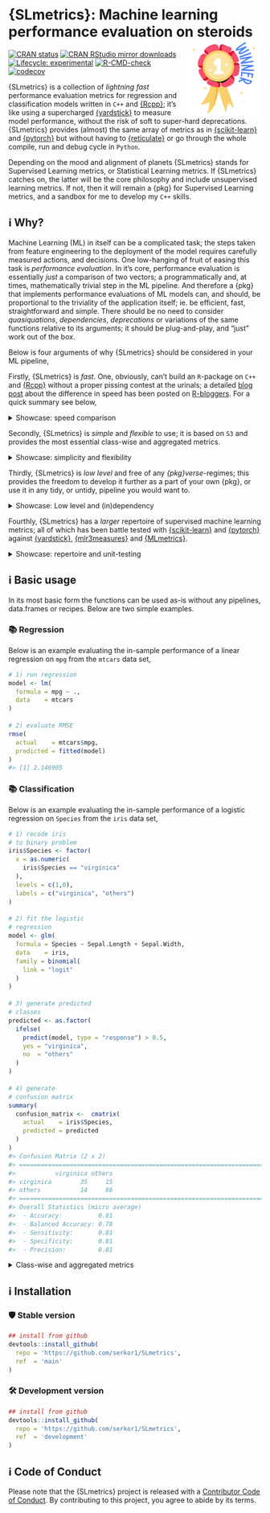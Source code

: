 
<!-- README.md is generated from README.Rmd. Please edit that file -->

# {SLmetrics}: Machine learning performance evaluation on steroids <img src="man/figures/logo.png" align="right" height="150" alt="" />

<!-- badges: start -->

[![CRAN
status](https://www.r-pkg.org/badges/version/SLmetrics)](https://CRAN.R-project.org/package=SLmetrics)
[![CRAN RStudio mirror
downloads](https://cranlogs.r-pkg.org/badges/last-month/SLmetrics?color=blue)](https://r-pkg.org/pkg/SLmetrics)
[![Lifecycle:
experimental](https://img.shields.io/badge/lifecycle-experimental-orange.svg)](https://lifecycle.r-lib.org/articles/stages.html#experimental)
[![R-CMD-check](https://github.com/serkor1/SLmetrics/actions/workflows/R-CMD-check.yaml/badge.svg)](https://github.com/serkor1/SLmetrics/actions/workflows/R-CMD-check.yaml)
[![codecov](https://codecov.io/gh/serkor1/SLmetrics/branch/development/graph/badge.svg?token=X2osJDSRlN)](https://codecov.io/gh/serkor1/SLmetrics)
<!-- badges: end -->

{SLmetrics} is a collection of *lightning fast* performance evaluation
metrics for regression and classification models written in `C++` and
[{Rcpp}](https://github.com/RcppCore/Rcpp); it’s like using a
supercharged [{yardstick}](https://github.com/tidymodels/yardstick) to
measure model performance, without the risk of soft to super-hard
deprecations. {SLmetrics} provides (almost) the same array of metrics as
in [{scikit-learn}](https://github.com/scikit-learn/scikit-learn) and
[{pytorch}](https://github.com/pytorch/pytorch) but without having to
[{reticulate}](https://github.com/rstudio/reticulate) or go through the
whole compile, run and debug cycle in `Python`.

Depending on the mood and alignment of planets {SLmetrics} stands for
Supervised Learning metrics, or Statistical Learning metrics. If
{SLmetrics} catches on, the latter will be the core philosophy and
include unsupervised learning metrics. If not, then it will remain a
{pkg} for Supervised Learning metrics, and a sandbox for me to develop
my `C++` skills.

## :information_source: Why?

Machine Learning (ML) in itself can be a complicated task; the steps
taken from feature engineering to the deployment of the model requires
carefully measured actions, and decisions. One low-hanging of fruit of
easing this task is *performance evaluation*. In it’s core, performance
evaluation is essentially *just* a comparison of two vectors; a
programmatically and, at times, mathematically trivial step in the ML
pipeline. And therefore a {pkg} that implements performance evaluations
of ML models can, and should, be proportional to the triviality of the
application itself; ie. be efficient, fast, straightforward and simple.
There should be no need to consider *quasiquations*, *dependencies*,
*deprecations* or variations of the same functions relative to its
arguments; it should be plug-and-play, and “just” work out of the box.

Below is four arguments of why {SLmetrics} should be considered in your
ML pipeline,

Firstly, {SLmetrics} is *fast*. One, obviously, can’t build an
`R`-package on `C++` and [{Rcpp}](https://github.com/RcppCore/Rcpp)
without a proper pissing contest at the urinals; a detailed [blog
post](https://www.r-bloggers.com/) about the difference in speed has
been posted on [R-bloggers](https://www.r-bloggers.com/). For a quick
summary see below,

<details>
<summary>
Showcase: speed comparison
</summary>

Below is two simple cases that any {pkg} should be able to handle
gracefully; computing a confusion matrix and computing the root mean
squared error. The source code of the performance test can be found
[here](https://github.com/serkor1/SLmetrics/blob/main/data-raw/performance.R).

## Execution time: Computing a 2 x 2 Confusion Matrix

<img src="man/figures/README-classification_performance_obs-1.png" width="100%" />

## Execution time: Computing the Root Mean Squared Error (RMSE)

<img src="man/figures/README-regression_performance_rmse-1.png" width="100%" />

In both cases the execution time is diverging in favor of {SLmetrics};
we promised speed and efficiency - and that is what you get.

> In all fairness, {yardstick} is more defensive in its implementation
> of some of its functions. However, the difference in the average
> runtime can’t be entirely attributed to this element.

</details>

Secondly, {SLmetrics} is *simple* and *flexible* to use; it is based on
`S3` and provides the most essential class-wise and aggregated metrics.

<details>
<summary>
Showcase: simplicity and flexibility
</summary>

Consider the classification problem below,

``` r
# 1) actual classes
actual <- factor(
  x = sample(x = 1:3, size = 100, replace = TRUE,prob = c(0.25,0.5,0.5)),
  levels = c(1:3),
  labels = letters[1:3]
)

# 2) predicted classes
predicted <- factor(
  x = sample(x = 1:3, size = 100, replace = TRUE,prob = c(0.5,0.25,0.25)),
  levels = c(1:3),
  labels = letters[1:3]
)
```

The `recall`, `precision` and `specificity` can be calculated as
follows,

``` r
# 1) recall
recall(actual, predicted)
#>         a         b         c 
#> 0.5909091 0.3157895 0.2250000

# 2) precision
precision(actual, predicted)
#>         a         b         c 
#> 0.2500000 0.4800000 0.3913043

# 3) specificity
specificity(actual, predicted)
#>         a         b         c 
#> 0.5000000 0.7903226 0.7666667
```

Each function returns the class-wise metric; there is no need to specify
the “positive” class - it just returns everything as defined by the
`factor()`-function. The overall `recall`, for example, can be computed
with a single `<[logical]>`-argument,

``` r
# 1) micro-averaged
# recall
recall(actual, predicted, micro = TRUE)
#> [1] 0.34

# 2) macro-averaged
# recall
recall(actual, predicted, micro = FALSE)
#> [1] 0.3772329
```

However, it is not efficient to loop through the entire range of the
`actual`- and `predicted`-vector to calculate three metrics; we could
just pass the functions a confusion matrix, and base the calculations
off of that as below,

``` r
# 0) confusion matrix
confusion_matrix <- cmatrix(
  actual,
  predicted
)

# 1) recall
recall(confusion_matrix)
#>         a         b         c 
#> 0.5909091 0.3157895 0.2250000

# 2) precision
precision(confusion_matrix)
#>         a         b         c 
#> 0.2500000 0.4800000 0.3913043

# 3) specificity
specificity(confusion_matrix)
#>         a         b         c 
#> 0.5000000 0.7903226 0.7666667
```

It is the same call and metric with slightly different arguments; this
is the power and simplicity of `S3`.

</details>

Thirdly, {SLmetrics} is *low level* and free of any
*{pkg}verse*-regimes; this provides the freedom to develop it further as
a part of your own {pkg}, or use it in any tidy, or untidy, pipeline you
would want to.

<details>
<summary>
Showcase: Low level and (in)dependency
</summary>

Currently {SLmetrics} depends on three {pkgs};
[{Rcpp}](https://github.com/RcppCore/Rcpp),
[{RcppEigen}](https://github.com/RcppCore/RcppEigen) and
[{lattice}](https://github.com/deepayan/lattice). Three incredibly
stable, flexible and efficient R packages. There is basically zero risk
of downstream breaking changes, {pkg} bloating and/or compatibility
issues.

The source code of {SLmetrics} are primarily made up of unrolled loops
and matrix algebra using
[{RcppEigen}](https://github.com/RcppCore/RcppEigen). There is, at most,
one conversion between `R` and `C++` compatible objects without
redundant type-checks, or various mapping functions; this makes
{SLmetrics} lightweight and ideal for high-speed computing.

</details>

Fourthly, {SLmetrics} has a *larger* repertoire of supervised machine
learning metrics; all of which has been battle tested with
[{scikit-learn}](https://github.com/scikit-learn/scikit-learn) and
[{pytorch}](https://github.com/pytorch/pytorch) against
[{yardstick}](https://github.com/tidymodels/yardstick),
[{mlr3measures}](https://github.com/mlr-org/mlr3measures) and
[{MLmetrics}](https://github.com/yanyachen/MLmetrics).

<details>
<summary>
Showcase: repertoire and unit-testing
</summary>

{SLmetrics} is build as the `R`-version of
[{scikit-learn}](https://github.com/scikit-learn/scikit-learn) but with
a larger focus on versatility, speed and the simplicity of `R`. All the
functions implemented in {SLmetrics} are tested using
[{scikit-learn}](https://github.com/scikit-learn/scikit-learn) and
[{pytorch}](https://github.com/pytorch/pytorch) as reference values.

</details>

## :information_source: Basic usage

In its most basic form the functions can be used as-is without any
pipelines, data.frames or recipes. Below are two simple examples.

### :books: Regression

Below is an example evaluating the in-sample performance of a linear
regression on `mpg` from the `mtcars` data set,

``` r
# 1) run regression
model <- lm(
  formula = mpg ~ .,
  data    = mtcars
)

# 2) evaluate RMSE
rmse(
  actual    = mtcars$mpg,
  predicted = fitted(model)
)
#> [1] 2.146905
```

### :books: Classification

Below is an example evaluating the in-sample performance of a logistic
regression on `Species` from the `iris` data set,

``` r
# 1) recode iris
# to binary problem
iris$Species <- factor(
  x = as.numeric(
    iris$Species == "virginica"
  ),
  levels = c(1,0),
  labels = c("virginica", "others")
)

# 2) fit the logistic
# regression
model <- glm(
  formula = Species ~ Sepal.Length + Sepal.Width,
  data    = iris,
  family = binomial(
    link = "logit"
  )
)

# 3) generate predicted
# classes
predicted <- as.factor(
  ifelse(
    predict(model, type = "response") > 0.5,
    yes = "virginica",
    no  = "others"
  )
)

# 4) generate
# confusion matrix
summary(
  confusion_matrix <-  cmatrix(
    actual    = iris$Species,
    predicted = predicted
  )
)
#> Confusion Matrix (2 x 2) 
#> ================================================================================
#>           virginica others
#> virginica        35     15
#> others           14     86
#> ================================================================================
#> Overall Statistics (micro average)
#>  - Accuracy:          0.81
#>  - Balanced Accuracy: 0.78
#>  - Sensitivity:       0.81
#>  - Specificity:       0.81
#>  - Precision:         0.81
```

<details>
<summary>
Class-wise and aggregated metrics
</summary>

**Classwise specificity**

``` r
sensitivity(
  confusion_matrix,
  micro = NULL
)
#> virginica    others 
#>      0.70      0.86
```

**Micro averaged specificity**

``` r
sensitivity(
  confusion_matrix,
  micro = TRUE
)
#> [1] 0.8066667
```

**Macro averaged specificity**

``` r
sensitivity(
  confusion_matrix,
  micro = FALSE
)
#> [1] 0.78
```

</details>

## :information_source: Installation

### :shield: Stable version

``` r
## install from github
devtools::install_github(
  repo = 'https://github.com/serkor1/SLmetrics',
  ref  = 'main'
)
```

### :hammer_and_wrench: Development version

``` r
## install from github
devtools::install_github(
  repo = 'https://github.com/serkor1/SLmetrics',
  ref  = 'development'
)
```

## :information_source: Code of Conduct

Please note that the {SLmetrics} project is released with a [Contributor
Code of
Conduct](https://contributor-covenant.org/version/2/1/CODE_OF_CONDUCT.html).
By contributing to this project, you agree to abide by its terms.
